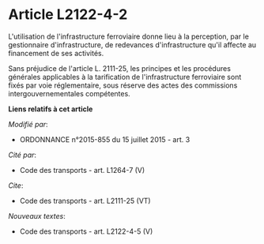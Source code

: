 # Article L2122-4-2

L'utilisation de l'infrastructure ferroviaire donne lieu à la perception, par le gestionnaire d'infrastructure, de redevances
d'infrastructure qu'il affecte au financement de ses activités. 

Sans préjudice de l'article L. 2111-25, les principes et les procédures générales applicables à la tarification de
l'infrastructure ferroviaire sont fixés par voie réglementaire, sous réserve des actes des commissions intergouvernementales
compétentes.

**Liens relatifs à cet article**

_Modifié par_:

  - ORDONNANCE n°2015-855 du 15 juillet 2015 - art. 3

_Cité par_:

  - Code des transports - art. L1264-7 (V)

_Cite_:

  - Code des transports - art. L2111-25 (VT)

_Nouveaux textes_:

  - Code des transports - art. L2122-4-5 (V)
